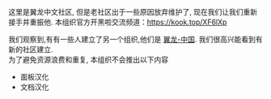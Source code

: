 
这里是翼龙中文社区, 但是老社区出于一些原因放弃维护了, 现在我们让我们重新接手并重振他.
本组织官方开黑啦交流频道：https://kook.top/XF6lXp

我们观察到,有有一些人建立了另一个组织,他们是 [翼龙-中国](https://github.com/pterodactyl-china). 我们很高兴能看到有新的社区建立.  
为了避免资源浪费和重复, 本组织不会推出以下内容

- 面板汉化
- 文档汉化
